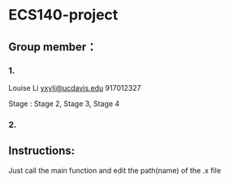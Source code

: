 # ECS140-project
## Group member：
### 1. 
Louise Li yxyli@ucdavis.edu 917012327

Stage : Stage 2, Stage 3, Stage 4

### 2.


## Instructions:
Just call the main function and edit the path(name) of the .x file

